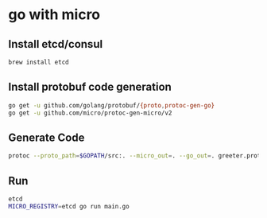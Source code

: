 # go with micro

## Install etcd/consul
```bash
brew install etcd
```

## Install protobuf code generation
```bash
go get -u github.com/golang/protobuf/{proto,protoc-gen-go}
go get -u github.com/micro/protoc-gen-micro/v2
```

## Generate Code
```bash
protoc --proto_path=$GOPATH/src:. --micro_out=. --go_out=. greeter.proto
```

## Run
```bash
etcd
MICRO_REGISTRY=etcd go run main.go
```

